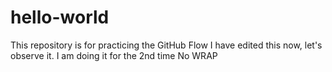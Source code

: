 # hello-world
This repository is for practicing the GitHub Flow
I have edited this now, let's observe it.
I am doing it for the 2nd time
No WRAP
